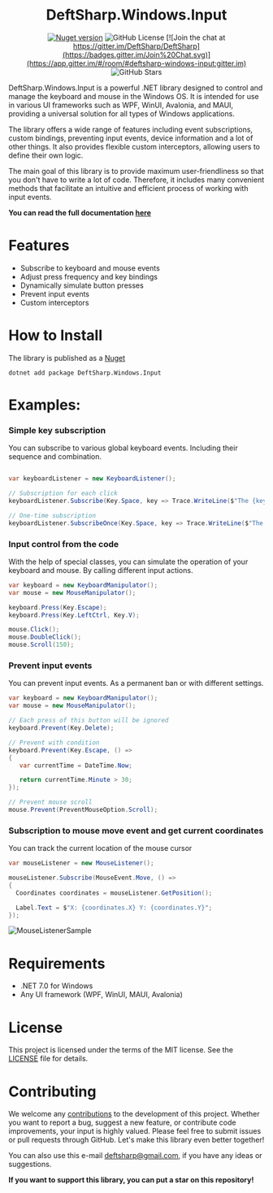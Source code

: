 <h1 align="center">DeftSharp.Windows.Input</h1>

<div align="center">
    
[![Nuget version](https://badge.fury.io/nu/DeftSharp.Windows.Input.svg)](https://www.nuget.org/packages/DeftSharp.Windows.Input)
![GitHub License](https://img.shields.io/github/license/Empiree/DeftSharp.Windows.Input?color=rgb(0%2C191%2C255))
[![Join the chat at https://gitter.im/DeftSharp/DeftSharp](https://badges.gitter.im/Join%20Chat.svg)](https://app.gitter.im/#/room/#deftsharp-windows-input:gitter.im)
![GitHub Stars](https://img.shields.io/github/stars/Empiree/DeftSharp.Windows.Input)

</div>

DeftSharp.Windows.Input is a powerful .NET library designed to control and manage the keyboard and mouse in the Windows OS. It is intended for use in various UI frameworks such as WPF, WinUI, Avalonia, and MAUI, providing a universal solution for all types of Windows applications. 

The library offers a wide range of features including event subscriptions, custom bindings, preventing input events, device information and a lot of other things. It also provides flexible custom interceptors, allowing users to define their own logic.

The main goal of this library is to provide maximum user-friendliness so that you don't have to write a lot of code. Therefore, it includes many convenient methods that facilitate an intuitive and efficient process of working with input events.

**You can read the full documentation [here](https://github.com/Empiree/DeftSharp.Windows.Input/blob/main/DOCUMENTATION.md)**

# Features

* Subscribe to keyboard and mouse events
* Adjust press frequency and key bindings
* Dynamically simulate button presses
* Prevent input events
* Custom interceptors

# How to Install

The library is published as a [Nuget](https://www.nuget.org/packages/DeftSharp.Windows.Input)

`dotnet add package DeftSharp.Windows.Input`

# Examples:

### Simple key subscription

You can subscribe to various global keyboard events. Including their sequence and combination.

```c#

var keyboardListener = new KeyboardListener();

// Subscription for each click
keyboardListener.Subscribe(Key.Space, key => Trace.WriteLine($"The {key} was pressed"));

// One-time subscription
keyboardListener.SubscribeOnce(Key.Space, key => Trace.WriteLine($"The {key} was pressed"));

```

### Input control from the code

With the help of special classes, you can simulate the operation of your keyboard and mouse. By calling different input actions.

```c#
var keyboard = new KeyboardManipulator();
var mouse = new MouseManipulator();

keyboard.Press(Key.Escape);
keyboard.Press(Key.LeftCtrl, Key.V); 

mouse.Click();
mouse.DoubleClick();
mouse.Scroll(150); 
```

### Prevent input events

You can prevent input events. As a permanent ban or with different settings.

```c#
var keyboard = new KeyboardManipulator();
var mouse = new MouseManipulator();

// Each press of this button will be ignored
keyboard.Prevent(Key.Delete); 

// Prevent with condition
keyboard.Prevent(Key.Escape, () => 
{
   var currentTime = DateTime.Now;

   return currentTime.Minute > 30;
});

// Prevent mouse scroll            
mouse.Prevent(PreventMouseOption.Scroll);
```

### Subscription to mouse move event and get current coordinates

You can track the current location of the mouse cursor

```c#
var mouseListener = new MouseListener();

mouseListener.Subscribe(MouseEvent.Move, () =>
{
  Coordinates coordinates = mouseListener.GetPosition();

  Label.Text = $"X: {coordinates.X} Y: {coordinates.Y}";
});
```
![MouseListenerSample](https://github.com/Empiree/DeftSharp.Windows.Input/assets/60399216/9c9a04f6-cb39-491c-b8de-2cb6b435e112)

# Requirements

- .NET 7.0 for Windows
- Any UI framework (WPF, WinUI, MAUI, Avalonia)

# License

This project is licensed under the terms of the MIT license. See the [LICENSE](https://github.com/Empiree/DeftSharp.WPF.Keyboard/blob/main/LICENSE) file for details.

# Contributing

We welcome any [contributions](https://github.com/Empiree/DeftSharp.Windows.Input/blob/main/CONTRIBUTING.md) to the development of this project. Whether you want to report a bug, suggest a new feature, or contribute code improvements, your input is highly valued. Please feel free to submit issues or pull requests through GitHub. Let's make this library even better together!

You can also use this e-mail [deftsharp@gmail.com](mailto:deftsharp@gmail.com), if you have any ideas or suggestions.

**If you want to support this library, you can put a star on this repository!**

